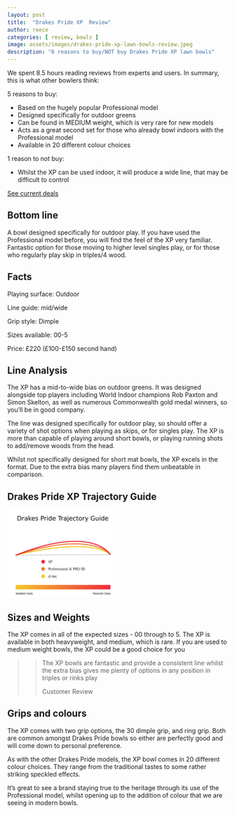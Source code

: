 ```yaml
---
layout: post
title:  "Drakes Pride XP  Review"
author: reece
categories: [ review, bowls ]
image: assets/images/drakes-pride-xp-lawn-bowls-review.jpeg
description: "6 reasons to buy/NOT buy Drakes Pride XP lawn bowls"
---
```


<div class="overview" markdown="1">

We spent  8.5 hours reading reviews from experts and users. In summary, this is what other bowlers think:

5 reasons to buy:
* Based on the hugely popular Professional model
* Designed specifically for outdoor greens
* Can be found in MEDIUM weight, which is very rare for new models
* Acts as a great second set for those who already bowl indoors with the Professional model
* Available in 20 different colour choices




1 reason to not buy:
* Whilst the XP can be used indoor, it will produce a wide line, that may be difficult to control


<div class="stars">
  <i class="fas fa-star"></i>
  <i class="fas fa-star"></i>
  <i class="fas fa-star"></i>
  <i class="fas fa-star"></i>
  <i class="fas fa-star"></i>
</div>

<a href="https://www.amazon.co.uk/gp/product/B07L5NC66P/ref=as_li_qf_asin_il_tl?ie=UTF8&tag=jackhighbow0a-21&creative=6738&linkCode=as2&creativeASIN=B07L5NC66P&linkId=914744cf2972eafc0cd25405c1cbfcc8"  class="btn more"  target="_blank">See current deals</a>

</div>

## Bottom line
A bowl designed specifically for outdoor play. If you have used the Professional model before, you will find the feel of the XP very familiar. Fantastic option for those moving to higher level singles play, or for those who regularly play skip in triples/4 wood.

## Facts

Playing surface: Outdoor

Line guide: mid/wide

Grip style: Dimple

Sizes available: 00-5

Price: £220 (£100-£150 second hand)


## Line Analysis

The XP has a mid-to-wide bias on outdoor greens. It was designed alongside top players including World Indoor champions Rob Paxton and Simon Skelton, as well as numerous Commonwealth gold medal winners, so you’ll be in good company.

The line was designed specifically for outdoor play, so should offer a variety of shot options when playing as skips, or for singles play. The XP is more than capable of playing around short bowls, or playing running shots to add/remove woods from the head.

Whilst not specifically designed for short mat bowls, the XP excels in the format. Due to the extra bias many players find them unbeatable in comparison.


## Drakes Pride XP Trajectory Guide
 
<img src="/assets/images/drakes-pride-trajectory-guide-2020.png" alt="Trajectory guide/bias guide for Drakes Pride lawn bowl models"  style="max-height:200px;" height="200px" />


## Sizes and Weights

The XP comes in all of the expected sizes - 00 through to 5. The XP is available in both heavyweight, and medium, which is rare. If you are used to medium weight bowls, the XP could be a good choice for you

>> The XP bowls are fantastic and provide a consistent line whilst the extra bias gives me plenty of options in any position in triples or rinks play
>>
>> Customer Review

## Grips and colours

The XP comes with two grip options, the 30 dimple grip, and ring grip. Both are common amongst Drakes Pride bowls so either are perfectly good and will come down to personal preference.

As with the other Drakes Pride models, the XP bowl comes in 20 different colour choices. They range from the traditional tastes to some rather striking speckled effects. 

It’s great to see a brand staying true to the heritage through its use of the Professional model, whilst opening up to the addition of colour that we are seeing in modern bowls.
